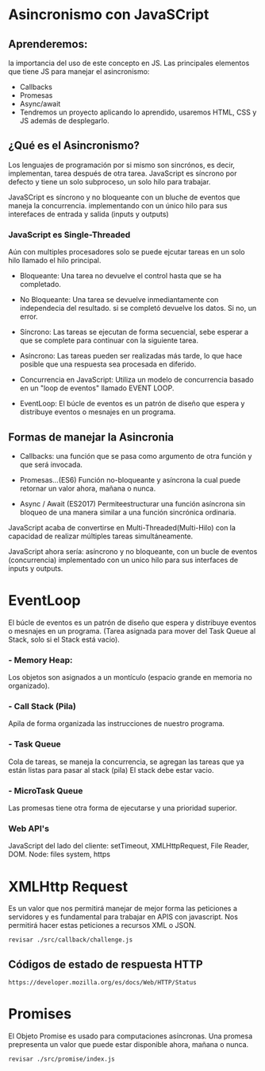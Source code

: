 # Asincronismo con JavaSCript

## Aprenderemos:

la importancia del uso de este concepto en JS. Las principales elementos que tiene JS para manejar el asincronismo:

- Callbacks
- Promesas
- Async/await
- Tendremos un proyecto aplicando lo aprendido, usaremos HTML, CSS y JS además de desplegarlo.

## ¿Qué es el Asincronismo?
Los lenguajes de programación por si mismo son sincrónos, es decir, implementan, tarea después de otra tarea. JavaScript es síncrono por defecto y tiene un solo subproceso, un solo hilo para trabajar.

JavaSCript es síncrono y no bloqueante con un bluche de eventos que maneja la concurrencia. implementando con un único hilo para sus interefaces de entrada y salida (inputs y outputs)

### JavaScript es Single-Threaded

Aún con multiples procesadores solo se puede ejcutar tareas en un solo hilo llamado el hilo principal.

* Bloqueante:
Una tarea no devuelve el control hasta que se ha completado.

* No Bloqueante:
Una tarea se devuelve inmediantamente con independecia del resultado. si se completó devuelve los datos. Si no, un error.

* Síncrono:
Las tareas se ejecutan de forma secuencial, sebe esperar a que se complete para continuar con la siguiente tarea.

* Asíncrono:
Las tareas pueden ser realizadas más tarde, lo que hace posible que una respuesta sea procesada en diferido.

* Concurrencia en JavaScript:
Utiliza un modelo de concurrencia basado en un "loop de eventos" llamado EVENT LOOP.

* EventLoop:
El búcle de eventos es un patrón de diseño que espera y distribuye eventos o mesnajes en un programa.

## Formas de manejar la Asincronia

- Callbacks: una función que se pasa como argumento de otra función y que será invocada.

- Promesas...(ES6) Función no-bloqueante y asíncrona la cual puede retornar un valor ahora, mañana o nunca.

- Async / Await (ES2017) Permiteestructurar una función asíncrona sin bloqueo de una manera similar a una función sincrónica ordinaria.

JavaScript acaba de convertirse en Multi-Threaded(Multi-Hilo) con la capacidad de realizar múltiples tareas simultáneamente.

JavaScript ahora sería: asíncrono y no bloqueante, con un bucle de eventos (concurrencia) implementado con un unico hilo para sus interfaces de inputs y outputs.

# EventLoop
El búcle de eventos es un patrón de diseño que espera y distribuye eventos o mesnajes en un programa. (Tarea asignada para mover del Task Queue al Stack, solo si el Stack está vacio).

### - Memory Heap:
Los objetos son asignados a un montículo (espacio grande en memoria no organizado).

### - Call Stack (Pila)
Apila de forma organizada las instrucciones de nuestro programa.

### - Task Queue
Cola de tareas, se maneja la concurrencia, se agregan las tareas que ya están listas para pasar al stack (pila) El stack debe estar vacio.

### - MicroTask Queue
Las promesas tiene otra forma de ejecutarse y una prioridad superior.

### Web API's
JavaScript del lado del cliente: setTimeout, XMLHttpRequest, File Reader, DOM. 
Node: files system, https

# XMLHttp Request
Es un valor que nos permitirá manejar de mejor forma las peticiones a servidores y es fundamental para trabajar en APIS con javascript. Nos permitirá hacer estas peticiones a recursos XML o JSON.

    revisar ./src/callback/challenge.js

## Códigos de estado de respuesta HTTP
    https://developer.mozilla.org/es/docs/Web/HTTP/Status

# Promises
El Objeto Promise es usado para computaciones asíncronas. Una promesa prepresenta un valor que puede estar disponible ahora, mañana o nunca.

    revisar ./src/promise/index.js